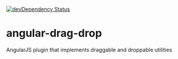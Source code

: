 [![devDependency Status](https://david-dm.org/redaemn/angular-drag-drop/dev-status.png)](https://david-dm.org/redaemn/angular-drag-drop#info=devDependencies)

angular-drag-drop
=================

AngularJS plugin that implements draggable and droppable utilities
